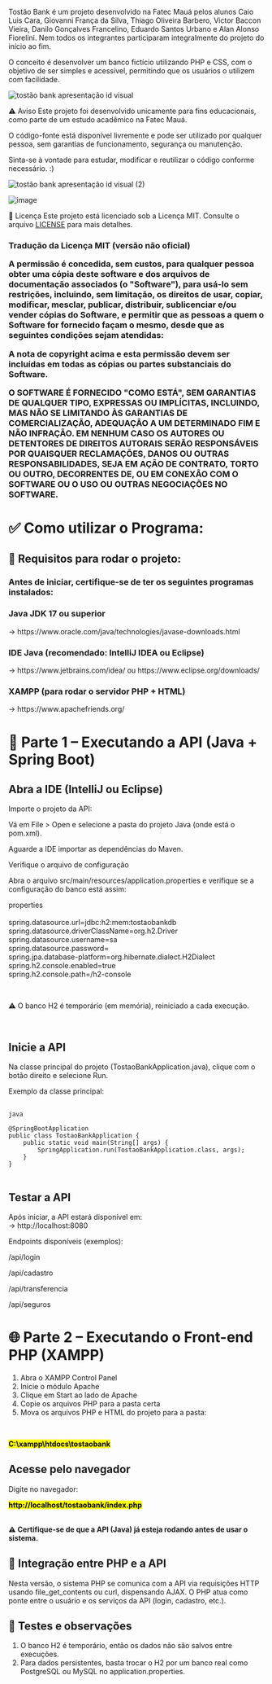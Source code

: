Tostão Bank é um projeto desenvolvido na Fatec Mauá pelos alunos Caio Luis Cara, Giovanni França da Silva, Thiago Oliveira Barbero, Victor Baccon Vieira, Danilo Gonçalves Francelino, Eduardo Santos Urbano e Alan Alonso Fiorelini. Nem todos os integrantes participaram integralmente do projeto do início ao fim.

O conceito é desenvolver um banco fictício utilizando PHP e CSS, com o objetivo de ser simples e acessível, permitindo que os usuários o utilizem com facilidade.

![tostão bank apresentação id visual](https://github.com/user-attachments/assets/afdfeaac-6484-4a4a-907a-c4432aed3363)

⚠️ Aviso
Este projeto foi desenvolvido unicamente para fins educacionais, como parte de um estudo acadêmico na Fatec Mauá.

O código-fonte está disponível livremente e pode ser utilizado por qualquer pessoa, sem garantias de funcionamento, segurança ou manutenção.

Sinta-se à vontade para estudar, modificar e reutilizar o código conforme necessário. :)

![tostão bank apresentação id visual (2)](https://github.com/user-attachments/assets/8d33c94b-87a6-4626-af62-7d3159027342)

![image](https://github.com/user-attachments/assets/be8fa3a1-f028-4f88-9955-ed3e4981c123)


📄 Licença
Este projeto está licenciado sob a Licença MIT. Consulte o arquivo [LICENSE](./LICENSE) para mais detalhes.

<h3>Tradução da Licença MIT (versão não oficial)

A permissão é concedida, sem custos, para qualquer pessoa obter uma cópia deste software e dos arquivos de documentação associados (o "Software"), para usá-lo sem restrições, incluindo, sem limitação, os direitos de usar, copiar, modificar, mesclar, publicar, distribuir, sublicenciar e/ou vender cópias do Software, e permitir que as pessoas a quem o Software for fornecido façam o mesmo, desde que as seguintes condições sejam atendidas:

A nota de copyright acima e esta permissão devem ser incluídas em todas as cópias ou partes substanciais do Software.

O SOFTWARE É FORNECIDO "COMO ESTÁ", SEM GARANTIAS DE QUALQUER TIPO, EXPRESSAS OU IMPLÍCITAS, INCLUINDO, MAS NÃO SE LIMITANDO ÀS GARANTIAS DE COMERCIALIZAÇÃO, ADEQUAÇÃO A UM DETERMINADO FIM E NÃO INFRAÇÃO. EM NENHUM CASO OS AUTORES OU DETENTORES DE DIREITOS AUTORAIS SERÃO RESPONSÁVEIS POR QUAISQUER RECLAMAÇÕES, DANOS OU OUTRAS RESPONSABILIDADES, SEJA EM AÇÃO DE CONTRATO, TORTO OU OUTRO, DECORRENTES DE, OU EM CONEXÃO COM O SOFTWARE OU O USO OU OUTRAS NEGOCIAÇÕES NO SOFTWARE.</h3>

<h1>✅ Como utilizar o Programa:</h1>
<h2>🔧 Requisitos para rodar o projeto:</h2>
<h3>Antes de iniciar, certifique-se de ter os seguintes programas instalados:</h3>

<h3>Java JDK 17 ou superior</h3>
<p>→ https://www.oracle.com/java/technologies/javase-downloads.html</p>

<h3>IDE Java (recomendado: IntelliJ IDEA ou Eclipse)</h3>
<p>→ https://www.jetbrains.com/idea/ ou https://www.eclipse.org/downloads/</p>

<h3>XAMPP (para rodar o servidor PHP + HTML)</h3>
<p>→ https://www.apachefriends.org/</p>

<h1>🧩 Parte 1 – Executando a API (Java + Spring Boot)</h1>

<h2>Abra a IDE (IntelliJ ou Eclipse)</h2>

<p>Importe o projeto da API:</p>

Vá em File > Open e selecione a pasta do projeto Java (onde está o pom.xml).

Aguarde a IDE importar as dependências do Maven.

Verifique o arquivo de configuração

Abra o arquivo src/main/resources/application.properties e verifique se a configuração do banco está assim:

<p>properties</br>
</br>
spring.datasource.url=jdbc:h2:mem:tostaobankdb</br>
spring.datasource.driverClassName=org.h2.Driver</br>
spring.datasource.username=sa</br>
spring.datasource.password=</br>
spring.jpa.database-platform=org.hibernate.dialect.H2Dialect</br>
spring.h2.console.enabled=true</br>
spring.h2.console.path=/h2-console</p></br>
<p>⚠️ O banco H2 é temporário (em memória), reiniciado a cada execução.</p></br>

<h2>Inicie a API</h2>

Na classe principal do projeto (TostaoBankApplication.java), clique com o botão direito e selecione Run.

Exemplo da classe principal:

<pre>
    <code>
java

@SpringBootApplication
public class TostaoBankApplication {
    public static void main(String[] args) {
        SpringApplication.run(TostaoBankApplication.class, args);
    }
}
</code>
</pre>

<h2>Testar a API</h2>
<p>Após iniciar, a API estará disponível em:</br>
→ http://localhost:8080</p>

Endpoints disponíveis (exemplos):

/api/login

/api/cadastro

/api/transferencia

/api/seguros

<h1>🌐 Parte 2 – Executando o Front-end PHP (XAMPP)</h1>

<ol>
<li>Abra o XAMPP Control Panel</li>
<li>Inicie o módulo Apache</li>
<li>Clique em Start ao lado de Apache</li>
<li>Copie os arquivos PHP para a pasta certa</li>
<li>Mova os arquivos PHP e HTML do projeto para a pasta:</li>
</ol>
</br>
<p><strong><MARK>C:\xampp\htdocs\tostaobank</MARK></strong></p>

<h2>Acesse pelo navegador</h2>

Digite no navegador:

<p><strong><MARK>http://localhost/tostaobank/index.php</MARK></strong></p></br>
<strong>⚠️ Certifique-se de que a API (Java) já esteja rodando antes de usar o sistema.</strong>

<h2>🔗 Integração entre PHP e a API</h2>
<p>Nesta versão, o sistema PHP se comunica com a API via requisições HTTP usando file_get_contents ou curl, dispensando AJAX.
O PHP atua como ponte entre o usuário e os serviços da API (login, cadastro, etc.).</p>

<h2>🧪 Testes e observações</h2>
<ol>
    <li>O banco H2 é temporário, então os dados não são salvos entre execuções.</li>
    <li>Para dados persistentes, basta trocar o H2 por um banco real como PostgreSQL ou MySQL no application.properties.</li>
</ol>
